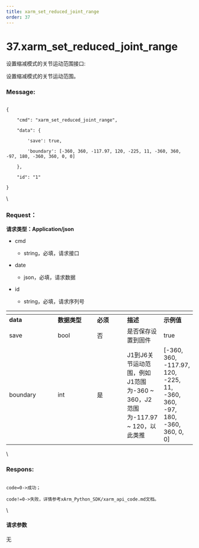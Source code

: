 ```yaml
---
title: xarm_set_reduced_joint_range
order: 37
---
```

# 37.xarm\_set\_reduced\_joint\_range



 



设置缩减模式的关节运动范围接口:

设置缩减模式的关节运动范围。



### Message:  



```

{

    "cmd": "xarm_set_reduced_joint_range",

    "data": {

        'save': true, 

        'boundary': [-360, 360, -117.97, 120, -225, 11, -360, 360, -97, 180, -360, 360, 0, 0]

    },

    "id": "1"

}

```



\





### Request：    



**请求类型：Application/json**



* cmd

  * string，必填，请求接口

* date

  * json，必填，请求数据

* id

  * string，必填，请求序列号



<table data-header-hidden><thead><tr><th width="121"></th><th width="98"></th><th width="72"></th><th></th><th></th></tr></thead><tbody><tr><td><strong>data</strong></td><td><strong>数据类型</strong></td><td><strong>必须</strong></td><td><strong>描述</strong></td><td><strong>示例值</strong></td></tr><tr><td>save</td><td>bool</td><td>否</td><td>是否保存设置到固件</td><td>true</td></tr><tr><td>boundary</td><td>int</td><td>是</td><td>J1到J6关节运动范围，例如J1范围为-360 ~ 360，J2范围为-117.97 ~ 120，以此类推</td><td>[-360, 360, -117.97, 120, -225, 11, -360, 360, -97, 180, -360, 360, 0, 0]</td></tr></tbody></table>



\





### Respons:     



```

code=0->成功；

code!=0->失败，详情参考xArm_Python_SDK/xarm_api_code.md文档。

```



\





#### 请求参数



无
